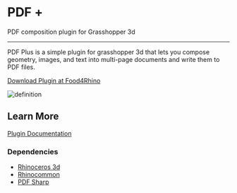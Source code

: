 # PDF +
PDF composition plugin for Grasshopper 3d

---

PDF Plus is a simple plugin for grasshopper 3d that lets you compose geometry, images, and text into multi-page documents and write them to PDF files.

[Download Plugin at Food4Rhino](https://www.food4rhino.com/en/app/pdf)

![definition](https://user-images.githubusercontent.com/25797596/189573026-bedd1222-1522-40d7-9341-5c975b3d14a0.png)

## Learn More

[Plugin Documentation](https://interopxyz.gitbook.io/pdf-plus/)

### Dependencies
 - [Rhinoceros 3d](https://www.rhino3d.com/)
 - [Rhinocommon](https://www.nuget.org/packages/RhinoCommon/5.12.50810.13095)
 - [PDF Sharp](http://www.pdfsharp.net/)
